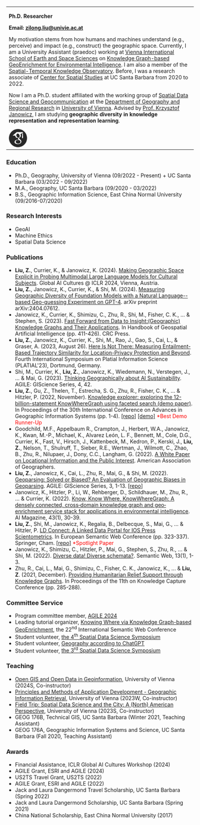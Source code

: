 <table border="0">
  <tr>
    <td width="100%">
      <p><b>Ph.D. Researcher</b></p>
      <p><b>Email: <a href="mailto:zilong.liu@univie.ac.at">zilong.liu@univie.ac.at</a></b></p>
      <p>My motivation stems from how humans and machines understand (e.g., perceive) and impact (e.g., construct) the geographic space. Currently, I am a University Assistant (praedoc) working at <a href="https://visess.univie.ac.at">Vienna International School of Earth and Space Sciences</a> on <a href="https://visess.univie.ac.at/how-to-apply/visess-2022-spring-call-phd-projects/knowledge-graph-based-geoenrichment-for-environmental-intelligence/">Knowledge Graph-based GeoEnrichment for Environmental Intelligence</a>. I am also a member of the <a href="https://stko-lab.github.io/">Spatial-Temporal Knowledge Observatory</a>. Before, I was a research associate of <a href="https://spatial.ucsb.edu/people/alumni">Center for Spatial Studies</a> at UC Santa Barbara from 2020 to 2022.</p>
      <p>Now I am a Ph.D. student affiliated with the working group of <a href="https://geographie.univie.ac.at/arbeitsgruppen/kartographie-und-geoinformation/">Spatial Data Science and Geocommunication</a> at the <a href="https://geographie.univie.ac.at/en/">Department of Geography and Regional Research</a> in <a href="https://www.univie.ac.at/en/">University of Vienna</a>. Advised by <a href="https://www.univie.ac.at/forschung/forschung-im-ueberblick/neue-professuren/neue-professuren/artikel/univ-prof-dr-krzysztof-janowicz/">Prof. Krzysztof Janowicz</a>, I am studying <b>geographic diversity in knowledge representation and representation learning</b>.</p>
      <a href="https://scholar.google.com/citations?user=UqappoUAAAAJ&hl=en"><img src="google-scholar.png" height="10%" width="10%"/></a>
    </td>
  </tr>
</table>

### Education
- Ph.D., Geography, University of Vienna (09/2022 - Present) + UC Santa Barbara (03/2022 - 09/2022)
- M.A., Geography, UC Santa Barbara (09/2020 - 03/2022)
- B.S., Geographic Information Science, East China Normal University (09/2016-07/2020)

### Research Interests
- GeoAI
- Machine Ethics
- Spatial Data Science

### Publications
- <b>Liu, Z.</b>, Currier, K., & Janowicz, K. (2024). <a href="https://globalaicultures.github.io/pdf/15_making_geographic_space_explic.pdf">Making Geographic Space Explicit in Probing Multimodal Large Language Models for Cultural Subjects</a>. Global AI Cultures @ ICLR 2024, Vienna, Austria.
- <b>Liu, Z.</b>, Janowicz, K., Currier, K., & Shi, M. (2024). <a href="https://arxiv.org/html/2404.07612v1">Measuring Geographic Diversity of Foundation Models with a Natural Language--based Geo-guessing Experiment on GPT-4</a>. arXiv preprint arXiv:2404.07612.
- Janowicz, K., Currier, K., Shimizu, C., Zhu, R., Shi, M., Fisher, C. K., ... & Stephen, S. (2023). <a href="https://www.taylorfrancis.com/chapters/edit/10.1201/9781003308423-21/fast-forward-data-insight-geographic-knowledge-graphs-applications-krzysztof-janowicz-kitty-currier-cogan-shimizu-rui-zhu-meilin-shi-colby-fisher-dean-rehberger-pascal-hitzler-zilong-liu-shirly-stephen">Fast Forward from Data to Insight:(Geographic) Knowledge Graphs and Their Applications</a>. In Handbook of Geospatial Artificial Intelligence (pp. 411-426). CRC Press.
- <b>Liu, Z.</b>, Janowicz, K., Currier, K., Shi, M., Rao, J., Gao, S., Cai, L., & Graser, A. (2023, August 26). <a href="https://zenodo.org/records/8286277/files/Z%20Liu,%20K%20Janowicz,%20K%20Currier,%20M%20Shi,%20J%20Rao,%20S%20Gao,%20L%20Cai,%20and%20A%20Graser%20-%20Here%20Is%20Not%20There,%20Measuring%20Entailment-Based%20Trajectory%20Similarity%20for%20Location-Privacy%20Protection%20and%20Beyond.pdf">Here Is Not There: Measuring Entailment-Based Trajectory Similarity for Location-Privacy Protection and Beyond</a>. Fourth International Symposium on Platial Information Science (PLATIAL'23), Dortmund, Germany.
- Shi, M., Currier, K., <b>Liu, Z.</b>, Janowicz, K., Wiedemann, N., Verstegen, J., ... & Mai, G. (2023). <a href="https://agile-giss.copernicus.org/articles/4/42/2023/agile-giss-4-42-2023.pdf">Thinking Geographically about AI Sustainability</a>. AGILE: GIScience Series, 4, 42.
- <b>Liu, Z.</b>, Gu, Z., Thelen, T., Estrecha, S. G., Zhu, R., Fisher, C. K., ... & Hitzler, P. (2022, November). <a href="https://doi.org/10.1145/3557915.3561009">Knowledge explorer: exploring the 12-billion-statement KnowWhereGraph using faceted search (demo paper)</a>. In Proceedings of the 30th International Conference on Advances in Geographic Information Systems (pp. 1-4). <a href="https://github.com/KnowWhereGraph/kwg-faceted-search">[repo]</a> <a href="https://stko-kwg.geog.ucsb.edu/">[demo]</a> <span style="color:red">*Best Demo Runner-Up</span>
- Goodchild, M.F., Appelbaum R., Crampton, J., Herbert, W.A., Janowicz, K., Kwan, M.-P., Michael, K., Alvarez León, L. F., Bennett, M., Cole, D.G., Currier, K., Fast, V., Hirsch, J., Kattenbeck, M., Kedron, P., Kerski, J., <b>Liu, Z.</b>, Nelson, T., Shulruff, T., Sieber, R.E., Wertman, J., Wilmott, C., Zhao, B., Zhu, R., Nilupaer, J., Dony, C.C., Langham, G. (2022). <a href="https://doi.org/10.14433/2017.0113">A White Paper on Locational Information and the Public Interest</a>. American Association of Geographers.
- <b>Liu, Z.</b>, Janowicz, K., Cai, L., Zhu, R., Mai, G., & Shi, M. (2022). <a href="https://agile-giss.copernicus.org/articles/3/9/2022/agile-giss-3-9-2022.pdf">Geoparsing: Solved or Biased? An Evaluation of Geographic Biases in Geoparsing</a>. AGILE: GIScience Series, 3, 1-13. <a href="https://github.com/zilongliu-geo/Geoparsing-Solved-Or-Biased">[repo]</a>
- Janowicz, K., Hitzler, P., Li, W., Rehberger, D., Schildhauer, M., Zhu, R., ... & Currier, K. (2022). <a href="https://onlinelibrary.wiley.com/doi/pdf/10.1002/aaai.12043">Know, Know Where, KnowWhereGraph: A densely connected, cross‐domain knowledge graph and geo‐enrichment service stack for applications in environmental intelligence</a>. AI Magazine, 43(1), 30-39.
- <b>Liu, Z.</b>, Shi, M., Janowicz, K., Regalia, B., Delbecque, S., Mai, G., ... & Hitzler, P. <a href="https://2022.eswc-conferences.org/wp-content/uploads/2022/05/paper_80_Liu_et_al.pdf">LD Connect: A Linked Data Portal for IOS Press Scientometrics</a>. In European Semantic Web Conference (pp. 323-337). Springer, Cham. <a href="https://github.com/stko-lab/LD-Connect">[repo]</a> <span style="color:red">*Spotlight Paper</span>
- Janowicz, K., Shimizu, C., Hitzler, P., Mai, G., Stephen, S., Zhu, R., ... & Shi, M. (2022). <a href="https://content.iospress.com/download/semantic-web/sw210453?id=semantic-web%2Fsw210453">Diverse data! Diverse schemata?</a>. Semantic Web, 13(1), 1-3.
- Zhu, R., Cai, L., Mai, G., Shimizu, C., Fisher, C. K., Janowicz, K., ... & <b>Liu, Z</b>. (2021, December). <a href="https://dl.acm.org/doi/pdf/10.1145/3460210.3493581">Providing Humanitarian Relief Support through Knowledge Graphs</a>. In Proceedings of the 11th on Knowledge Capture Conference (pp. 285-288).

### Committee Service
- Program committee member, <a href='https://agile-gi.eu/conference-2024/committees-2024'>AGILE 2024</a>
- Leading tutorial organizer, <a href='https://knowwheregraph.github.io/kg-geoenrichment-tutorial-iswc2023/'>Knowing Where via Knowledge Graph-based GeoEnrichment</a>, the 22<sup>nd</sup> International Semantic Web Conference
- Student volunteer, <a href='http://sdss2023.spatial-data-science.net/'>the 4<sup>th</sup> Spatial Data Science Symposium</a>
- Student volunteer, <a href='https://geographie.univie.ac.at/arbeitsgruppen/kartographie-und-geoinformation/publikationen/detailansicht/news/geography-according-to-chatgpt/'>Geography according to ChatGPT</a>
- Student volunteer, <a href='http://sdss2022.spatial-data-science.net/'>the 3<sup>rd</sup> Spatial Data Science Symposium</a>

### Teaching
- <a href='https://ufind.univie.ac.at/en/course.html?lv=290006&semester=2024S'>Open GIS and Open Data in Geoinformation</a>, University of Vienna (2024S, Co-instructor)
- <a href='https://ufind.univie.ac.at/en/course.html?lv=290061&semester=2023W'>Principles and Methods of Application Development - Geographic Information Retrieval</a>, University of Vienna (2023W, Co-instructor)
- <a href='https://ufind.univie.ac.at/en/course.html?lv=290023&semester=2023S'>Field Trip: Spatial Data Science and the City: A (North) American Perspective</a>, University of Vienna (2023S, Co-instructor)
- GEOG 176B, Technical GIS, UC Santa Barbara (Winter 2021, Teaching Assistant)
- GEOG 176A, Geographic Information Systems and Science, UC Santa Barbara (Fall 2020, Teaching Assistant)

### Awards
- Financial Assistance, ICLR Global AI Cultures Workshop (2024)
- AGILE Grant, ESRI and AGILE (2024)
- US2TS Travel Grant, US2TS (2022)
- AGILE Grant, ESRI and AGILE (2022)
- Jack and Laura Dangermond Travel Scholarship, UC Santa Barbara (Spring 2022)
- Jack and Laura Dangermond Scholarship, UC Santa Barbara (Spring 2021)
- China National Scholarship, East China Normal University (2017)
